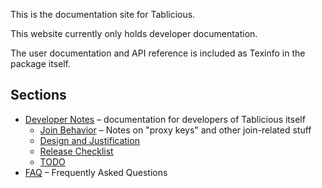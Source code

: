 This is the documentation site for Tablicious.

This website currently only holds developer documentation.

The user documentation and API reference is included as Texinfo in the package itself.

## Sections

* [Developer Notes](Developer-Notes.html) – documentation for developers of Tablicious itself
  * [Join Behavior](Join-Behavior.html) – Notes on "proxy keys" and other join-related stuff
  * [Design and Justification](Design-and-Justification.html)
  * [Release Checklist](Release-Checklist.html)
  * [TODO](TODO.html)
* [FAQ](FAQ.html) – Frequently Asked Questions
